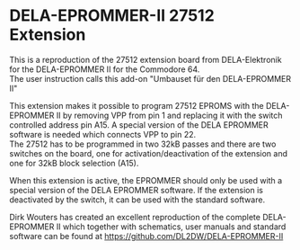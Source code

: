 # DELA-EPROMMER-II 27512 Extension

This is a reproduction of the 27512 extension board from DELA-Elektronik for the DELA-EPROMMER II for the Commodore 64.  
The user instruction calls this add-on "Umbauset für den DELA-EPROMMER II"

This extension makes it possible to program 27512 EPROMS with the DELA-EPROMMER II by removing VPP from pin 1 and replacing it with the switch controlled address pin A15. A special version of the DELA EPROMMER software is needed which connects VPP to pin 22.  
The 27512 has to be programmed in two 32kB passes and there are two switches on the board, one for activation/deactivation of the extension and one for 32kB block selection (A15).

When this extension is active, the EPROMMER should only be used with a special version of the DELA EPROMMER software. If the extension is deactivated by the switch, it can be used with the standard software.

Dirk Wouters has created an excellent reproduction of the complete DELA-EPROMMER II which together with schematics, user manuals and standard software can be found at https://github.com/DL2DW/DELA-EPROMMER-II
